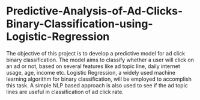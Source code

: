 # Predictive-Analysis-of-Ad-Clicks-Binary-Classification-using-Logistic-Regression
The objective of this project is to develop a predictive model for ad click binary classification. The model aims to classify whether a user will click on an ad or not, based on several features like ad topic line, daily internet usage, age, income etc. Logistic Regression, a widely used machine learning algorithm for binary classification, will be employed to accomplish this task.
A simple NLP based approach is also used to see if the ad topic lines are useful in classification of ad click rate.
